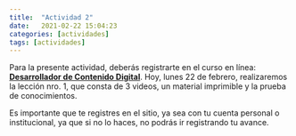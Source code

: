 ```yaml
---
title:  "Actividad 2"
date:   2021-02-22 15:04:23
categories: [actividades]
tags: [actividades]
---
```


Para la presente actividad, deberás registrarte en el curso en línea:[ **Desarrollador de Contenido Digital**][desarrollador]. Hoy, lunes 22 de febrero, realizaremos la lección nro. 1, que consta de 3 videos, un material imprimible y la prueba de conocimientos.

Es importante que te registres en el sitio, ya sea con tu cuenta personal o institucional, ya que si no lo haces, no podrás ir registrando tu avance.

[desarrollador]: https://capacitateparaelempleo.org/pages.php?r=.tema&tagID=2284

